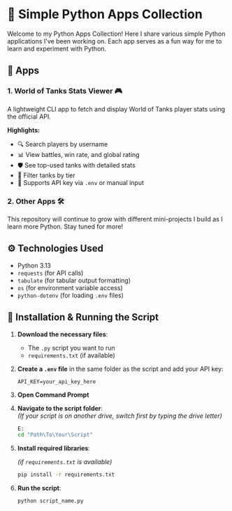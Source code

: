 # 🐍 Simple Python Apps Collection

Welcome to my Python Apps Collection! Here I share various simple Python applications I've been working on. Each app serves as a fun way for me to learn and experiment with Python.

## 🧩 Apps

### 1. **World of Tanks Stats Viewer** 🎮

A lightweight CLI app to fetch and display World of Tanks player stats using the official API.

**Highlights:**
- 🔍 Search players by username  
- 📊 View battles, win rate, and global rating  
- 🛡️ See top-used tanks with detailed stats  
- 🎯 Filter tanks by tier  
- 🔐 Supports API key via `.env` or manual input

### 2. **Other Apps** 🛠️

This repository will continue to grow with different mini-projects I build as I learn more Python. Stay tuned for more!

## ⚙️ Technologies Used

- Python 3.13  
- `requests` (for API calls)  
- `tabulate` (for tabular output formatting)  
- `os` (for environment variable access)  
- `python-dotenv` (for loading `.env` files)

## 🚀 Installation & Running the Script

1. **Download the necessary files**:
   - The `.py` script you want to run
   - `requirements.txt` (if available)

2. **Create a `.env` file** in the same folder as the script and add your API key:

   ```env
   API_KEY=your_api_key_here
   ```

3. **Open Command Prompt**

4. **Navigate to the script folder**:  
   *(If your script is on another drive, switch first by typing the drive letter)*

   ```bash
   E:
   cd "Path\To\Your\Script"
   ```

5. **Install required libraries**:
   
   *(if `requirements.txt` is available)*
   
   ```bash
   pip install -r requirements.txt
   ```

7. **Run the script**:

   ```bash
   python script_name.py
   ```
